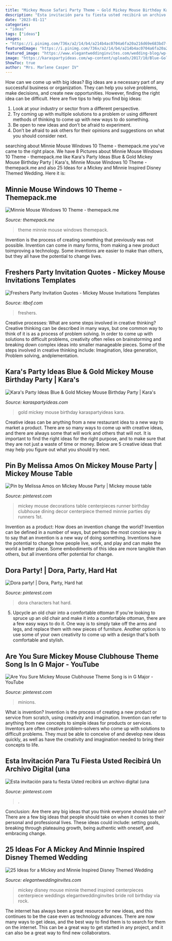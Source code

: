 ```yaml
---
title: "Mickey Mouse Safari Party Theme ~ Gold Mickey Mouse Birthday Karaspartyideas Kara"
description: "Esta invitación para tu fiesta usted recibirá un archivo digital (una"
date: "2023-01-11"
categories:
- "ideas"
tags: ["ideas"]
images:
- "https://i.pinimg.com/736x/a2/14/b4/a214b4ac0704a6fa20a216d69e683bd7--mickey-birthday-mickey-mouse-birthday-invitations.jpg"
featuredImage: "https://i.pinimg.com/736x/a2/14/b4/a214b4ac0704a6fa20a216d69e683bd7--mickey-birthday-mickey-mouse-birthday-invitations.jpg"
featured_image: "https://www.elegantweddinginvites.com/wedding-blog/wp-content/uploads/2016/06/mickey-mouse-inspired-disney-wedding-centerpieces.jpg"
image: "https://karaspartyideas.com/wp-content/uploads/2017/10/Blue-Gold-Mickey-Mouse-Birthday-Party-via-Karas-Party-Ideas-KarasPartyIdeas.com2_.jpg"
ShowToc: true
author: "Mrs. Marlene Casper IV"
---
```



How can we come up with big ideas?
Big ideas are a necessary part of any successful business or organization. They can help you solve problems, make decisions, and create new opportunities. However, finding the right idea can be difficult. Here are five tips to help you find big ideas:
1. Look at your industry or sector from a different perspective.
2. Try coming up with multiple solutions to a problem or using different methods of thinking to come up with new ways to do something.
3. Be open to new ideas and don’t be afraid to experiment.
4. Don’t be afraid to ask others for their opinions and suggestions on what you should consider next.

	

		
searching about Minnie Mouse Windows 10 Theme - themepack.me you've came to the right place. We have 8 Pictures about Minnie Mouse Windows 10 Theme - themepack.me like Kara&#039;s Party Ideas Blue &amp; Gold Mickey Mouse Birthday Party | Kara&#039;s, Minnie Mouse Windows 10 Theme - themepack.me and also 25 Ideas for a Mickey and Minnie Inspired Disney Themed Wedding. Here it is:
		
    
## Minnie Mouse Windows 10 Theme - Themepack.me

<img loading=lazy src="https://themepack.me/i/c/749x468/media/g/828/minnie-mmouse-theme-ij10.jpg" onerror="this.onerror=null;this.src='https://tse4.mm.bing.net/th?id=OIP.kUzLHHGTM6yabqqDoi5gmgHaEo&amp;pid=15.1';" alt="Minnie Mouse Windows 10 Theme - themepack.me">

_Source: themepack.me_

>theme minnie mouse windows themepack. 

	

Invention is the process of creating something that previously was not possible. Invention can come in many forms, from making a new product toimproving a technology. Some inventions are easier to make than others, but they all have the potential to change lives.

    
## Freshers Party Invitation Quotes - Mickey Mouse Invitations Templates

<img loading=lazy src="https://www.itbof.com/wp-content/uploads/2018/04/freshers_party_invitation_cards_3.jpg" onerror="this.onerror=null;this.src='https://tse3.mm.bing.net/th?id=OIP.Yh9CkvTffoovEC7DNEwXoAHaJl&amp;pid=15.1';" alt="Freshers Party Invitation Quotes - Mickey Mouse Invitations Templates">

_Source: itbof.com_

>freshers. 

	

Creative processes: What are some steps involved in creative thinking?
Creative thinking can be described in many ways, but one common way to think of it is as a process of problem solving. In order to come up with solutions to difficult problems, creativity often relies on brainstorming and breaking down complex ideas into smaller manageable pieces. Some of the steps involved in creative thinking include: Imagination, Idea generation, Problem solving, andplementation.

    
## Kara&#039;s Party Ideas Blue &amp; Gold Mickey Mouse Birthday Party | Kara&#039;s

<img loading=lazy src="https://karaspartyideas.com/wp-content/uploads/2017/10/Blue-Gold-Mickey-Mouse-Birthday-Party-via-Karas-Party-Ideas-KarasPartyIdeas.com2_.jpg" onerror="this.onerror=null;this.src='https://tse2.mm.bing.net/th?id=OIP.9eNV8OpB3kzub1mK61YzEgHaLH&amp;pid=15.1';" alt="Kara&#039;s Party Ideas Blue &amp; Gold Mickey Mouse Birthday Party | Kara&#039;s">

_Source: karaspartyideas.com_

>gold mickey mouse birthday karaspartyideas kara. 

	

Creative ideas can be anything from a new restaurant idea to a new way to market a product. There are so many ways to come up with creative ideas, and there are always some that will work and others that will not. It is important to find the right ideas for the right purpose, and to make sure that they are not just a waste of time or money. Below are 5 creative ideas that may help you figure out what you should try next.

    
## Pin By Melissa Amos On Mickey Mouse Party | Mickey Mouse Table

<img loading=lazy src="https://i.pinimg.com/originals/23/d7/52/23d7526a64038615802578ffabc2916b.jpg" onerror="this.onerror=null;this.src='https://tse3.mm.bing.net/th?id=OIP.6Dq-aopz_IYLs1BqqWzzXQHaLE&amp;pid=15.1';" alt="Pin by Melissa Amos on Mickey Mouse Party | Mickey mouse table">

_Source: pinterest.com_

>mickey mouse decorations table centerpieces runner birthday clubhouse dining decor centerpiece themed minnie parties diy runners 1st. 

	

Invention as a product: How does an invention change the world?
Invention can be defined in a number of ways, but perhaps the most concise way is to say that an invention is a new way of doing something. Inventions have the potential to change how people live, work, and play and can make the world a better place. Some embodiments of this idea are more tangible than others, but all inventions offer potential for change.

    
## Dora Party! | Dora, Party, Hard Hat

<img loading=lazy src="https://i.pinimg.com/736x/07/67/05/076705ed10a3721ad3ad91f83885cb76--dora.jpg" onerror="this.onerror=null;this.src='https://tse2.mm.bing.net/th?id=OIP.LN0p5vhTXQclcGqHy55D3QHaJ6&amp;pid=15.1';" alt="Dora party! | Dora, Party, Hard hat">

_Source: pinterest.com_

>dora characters hat hard. 

	

5. Upcycle an old chair into a comfortable ottoman
If you're looking to spruce up an old chair and make it into a comfortable ottoman, there are a few easy ways to do it. One way is to simply take off the arms and legs, and replace them with new pieces of furniture. Another option is to use some of your own creativity to come up with a design that's both comfortable and stylish.

    
## Are You Sure Mickey Mouse Clubhouse Theme Song Is In G Major - YouTube

<img loading=lazy src="https://i.pinimg.com/736x/ac/06/50/ac0650517260ec2ebbc8664f1d48be14.jpg" onerror="this.onerror=null;this.src='https://tse3.mm.bing.net/th?id=OIP.nMI8Px0cmFBI8n8kwKty0gHaFj&amp;pid=15.1';" alt="Are You Sure Mickey Mouse Clubhouse Theme Song is in G Major - YouTube">

_Source: pinterest.com_

>minions. 

	

What is invention?
Invention is the process of creating a new product or service from scratch, using creativity and imagination. Invention can refer to anything from new concepts to simple ideas for products or services. Inventors are often creative problem-solvers who come up with solutions to difficult problems. They must be able to conceive of and develop new ideas quickly, as well as have the creativity and imagination needed to bring their concepts to life.

    
## Esta Invitación Para Tu Fiesta Usted Recibirá Un Archivo Digital (una

<img loading=lazy src="https://i.pinimg.com/736x/a2/14/b4/a214b4ac0704a6fa20a216d69e683bd7--mickey-birthday-mickey-mouse-birthday-invitations.jpg" onerror="this.onerror=null;this.src='https://tse3.mm.bing.net/th?id=OIP.ONzLQWJzxpsUKFmjS_ZDSwHaKX&amp;pid=15.1';" alt="Esta invitación para tu fiesta Usted recibirá un archivo digital (una">

_Source: pinterest.com_

>. 

	

Conclusion: Are there any big ideas that you think everyone should take on?
There are a few big ideas that people should take on when it comes to their personal and professional lives. These ideas could include: setting goals, breaking through plateauing growth, being authentic with oneself, and embracing change.

    
## 25 Ideas For A Mickey And Minnie Inspired Disney Themed Wedding

<img loading=lazy src="https://www.elegantweddinginvites.com/wedding-blog/wp-content/uploads/2016/06/mickey-mouse-inspired-disney-wedding-centerpieces.jpg" onerror="this.onerror=null;this.src='https://tse1.mm.bing.net/th?id=OIP.ewBJ3XOxscUxSOB_Jwcg3AHaMN&amp;pid=15.1';" alt="25 Ideas for a Mickey and Minnie Inspired Disney Themed Wedding">

_Source: elegantweddinginvites.com_

>mickey disney mouse minnie themed inspired centerpieces centerpiece weddings elegantweddinginvites bride roll birthday via rock. 

	

The internet has always been a great resource for new ideas, and this continues to be the case even as technology advances. There are now many ways to get ideas, and the best way to find them is to search for them on the internet. This can be a great way to get started in any project, and it can also be a great way to find new collaborators.

